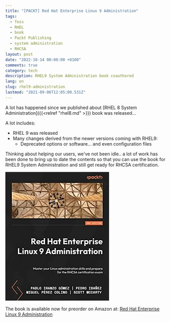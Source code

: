```yaml
---
title: "[PACKT] Red Hat Enterprise Linux 9 Administration"
tags:
  - foss
  - RHEL
  - book
  - Packt Publishing
  - system administration
  - RHCSA
layout: post
date: "2022-10-14 00:00:00 +0100"
comments: true
category: tech
description: RHEL9 System Administration book coauthored
lang: en
slug: rhel9-administration
lastmod: "2021-09-06T12:05:00.531Z"
---
```


A lot has happened since we published about [RHEL 8 System Administration]({{<relref "rhel8.md" >}}) book was released...

A lot includes:
- RHEL 9 was released
- Many changes derived from the newer versions coming with RHEL9:
  - Deprecated options or software... and even configuration files

Thinking about helping our users, we've not been idle.. a lot of work has been done to bring up to date the contents so that you can use the book for RHEL9 System Administration and still get ready for RHCSA certification.

 

[![Red Hat Enterprise Linux 9 Administration cover](/rhel9-cover.png)](https://s.admins.guru/buy-on-amazon-rhel9)

The book is available now for preorder on Amazon at: [Red Hat Enterprise Linux 9 Administration](https://s.admins.guru/buy-on-amazon-rhel9)


